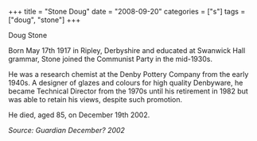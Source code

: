 +++
title = "Stone Doug"
date = "2008-09-20"
categories = ["s"]
tags = ["doug", "stone"]
+++

Doug Stone

Born May 17th 1917 in Ripley, Derbyshire and educated at Swanwick Hall grammar, Stone joined the Communist Party in the mid-1930s.

He was a research chemist at the Denby Pottery Company from the early 1940s. A designer of glazes and colours for high quality Denbyware, he became Technical Director from the 1970s until his retirement in 1982 but was able to retain his views, despite such promotion.

He died, aged 85, on December 19th 2002.

_Source: Guardian December? 2002_
